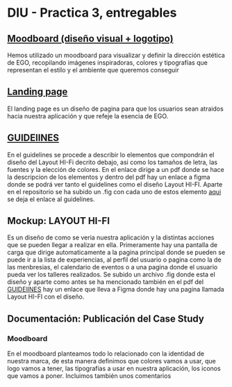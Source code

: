 # DIU - Practica 3, entregables

## [Moodboard (diseño visual + logotipo)](https://github.com/jhavimg/DIU/blob/master/P3/Moodboard.png)   
Hemos utilizado un moodboard para visualizar y definir la dirección estética de EGO, recopilando imágenes inspiradoras, colores y tipografías que representan el estilo y el ambiente que queremos conseguir

## [Landing page](https://github.com/jhavimg/DIU/blob/master/P3/landing-page.png)
El landing page es un diseño de pagina para que los usuarios sean atraidos hacia nuestra aplicación y que refeje la esencia de EGO.

## [GUIDElINES](https://github.com/jhavimg/DIU/blob/master/P3/GUIDELINES.pdf)
En el guidelines se procede a describir lo elementos que compondrán el diseño del Layout HI-Fi decrito debajo, asi como los tamaños de letra, las fuentes y la elección de colores. En el enlace dirige a un pdf donde se hace la descripcion de los elementos y dentro del pdf hay un enlace a figma donde se podrá ver tanto el guidelines como el diseño Layout HI-FI. Aparte en el repositorio se ha subido un .fig con cada uno de estos elemento [aqui](https://github.com/jhavimg/DIU/blob/master/P3/Guidelines%20Los%20Poulla.fig) se deja el enlace al guidelines.

## Mockup: LAYOUT HI-FI
Es un diseño de como se veria nuestra aplicación y la distintas acciones que se pueden llegar a realizar en ella. Primeramente hay una pantalla de carga que dirige automaticamente a la pagina principal donde se pueden se puede ir a la lista de experiencias, al perfil del usuario o pagina como la de las menbresias, el calendario de eventos o a una pagina donde el usuario pueda ver los talleres realizados. Se subido un archivo .fig donde esta el diseño y aparte como antes se ha mencionado también en el pdf del [GUIDElINES](https://github.com/jhavimg/DIU/blob/master/P3/GUIDELINES.pdf) hay un enlace que lleva a Figma donde hay una pagina llamada Layout HI-FI con el diseño.

## Documentación: Publicación del Case Study
### Moodboard
En el moodboard planteamos todo lo relacionado con la identidad de nuestra marca, de esta manera definimos que colores vamos a usar, que logo vamos a tener, las tipografías a usar en nuestra aplicación, los iconos que vamos a poner. Incluimos también unos comentarios 
